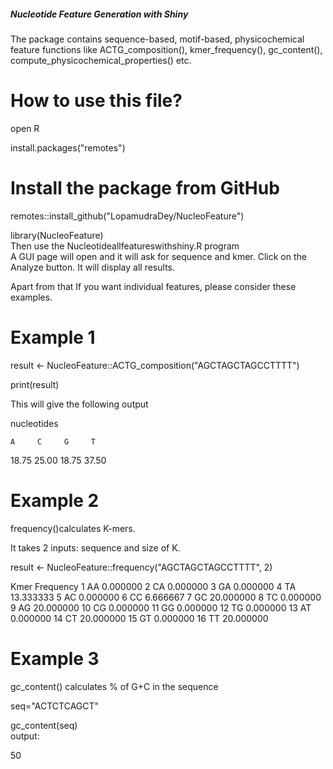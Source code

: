 ##### Nucleotide Feature Generation with Shiny
The package contains sequence-based, motif-based, physicochemical feature functions like ACTG_composition(), kmer_frequency(), gc_content(), compute_physicochemical_properties() etc. 
# How to use this file?  

open R  

install.packages("remotes")
# Install the package from GitHub
remotes::install_github("LopamudraDey/NucleoFeature")   

library(NucleoFeature)  
Then use the Nucleotideallfeatureswithshiny.R program  
A GUI page will open and it will ask for sequence and kmer. Click on the Analyze button. It will display all results.  

Apart from that If you want individual features, please consider these examples.  

# Example 1

result <- NucleoFeature::ACTG_composition("AGCTAGCTAGCCTTTT")  

print(result)  

This will give the following output  

nucleotides  

    A     C     G     T   
    
18.75 25.00 18.75 37.50  


# Example 2
frequency()calculates K-mers.  

It takes 2 inputs: sequence and size of K.

 
result <- NucleoFeature::frequency("AGCTAGCTAGCCTTTT", 2)  

   Kmer Frequency
1    AA  0.000000
2    CA  0.000000
3    GA  0.000000
4    TA 13.333333
5    AC  0.000000
6    CC  6.666667
7    GC 20.000000
8    TC  0.000000
9    AG 20.000000
10   CG  0.000000
11   GG  0.000000
12   TG  0.000000
13   AT  0.000000
14   CT 20.000000
15   GT  0.000000
16   TT 20.000000


# Example 3  

gc_content() calculates % of G+C in the sequence   

seq="ACTCTCAGCT"

 
gc_content(seq)  
output:  

50
